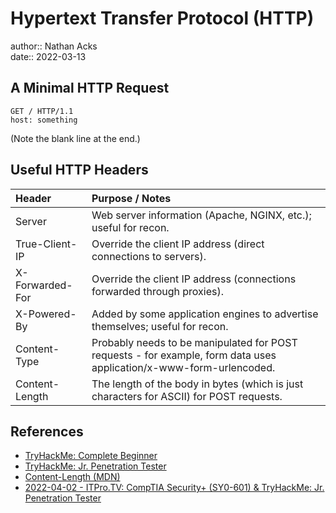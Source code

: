 # Hypertext Transfer Protocol (HTTP)

author:: Nathan Acks  
date:: 2022-03-13

## A Minimal HTTP Request

```http
GET / HTTP/1.1
host: something

```

(Note the blank line at the end.)

## Useful HTTP Headers

| Header          | Purpose / Notes                                                                                                     |
|:--------------- |:------------------------------------------------------------------------------------------------------------------- |
| Server          | Web server information (Apache, NGINX, etc.); useful for recon.                                                     |
| True-Client-IP  | Override the client IP address (direct connections to servers).                                                     |
| X-Forwarded-For | Override the client IP address (connections forwarded through proxies).                                             |
| X-Powered-By    | Added by some application engines to advertise themselves; useful for recon.                                        |
| Content-Type    | Probably needs to be manipulated for POST requests - for example, form data uses application/x-www-form-urlencoded. |
| Content-Length  | The length of the body in bytes (which is just characters for ASCII) for POST requests.                             |

## References

* [TryHackMe: Complete Beginner](tryhackme-complete-beginner.md)
* [TryHackMe: Jr. Penetration Tester](tryhackme-jr-penetration-tester.md)
* [Content-Length (MDN)](https://developer.mozilla.org/docs/Web/HTTP/Headers/Content-Length)
* [2022-04-02 - ITPro.TV: CompTIA Security+ (SY0-601) & TryHackMe: Jr. Penetration Tester](../log/2022-04-02-itprotv-comptia-security-plus-and-tryhackme-jr-penetration-tester.md)
